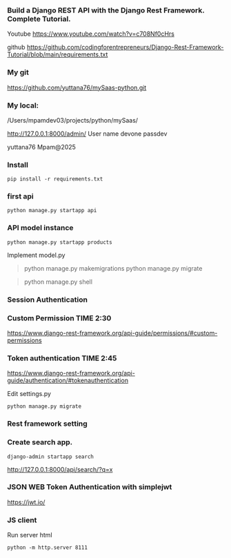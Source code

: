 ### Build a Django REST API with the Django Rest Framework. Complete Tutorial.

Youtube
https://www.youtube.com/watch?v=c708Nf0cHrs

github
https://github.com/codingforentrepreneurs/Django-Rest-Framework-Tutorial/blob/main/requirements.txt

### My git
https://github.com/yuttana76/mySaas-python.git

### My local:
/Users/mpamdev03/projects/python/mySaas/

http://127.0.0.1:8000/admin/
User name
devone
passdev


yuttana76
Mpam@2025
### Install 
```
pip install -r requirements.txt
```

### first api
```
python manage.py startapp api
```


### API model instance
```
python manage.py startapp products
```

Implement model.py

>python manage.py makemigrations
>python manage.py migrate       

>python manage.py shell


### Session Authentication

### Custom Permission TIME 2:30
https://www.django-rest-framework.org/api-guide/permissions/#custom-permissions

### Token authentication TIME 2:45
https://www.django-rest-framework.org/api-guide/authentication/#tokenauthentication

Edit settings.py
```
python manage.py migrate
```

### Rest framework setting

### Create search app.
```
django-admin startapp search
```

http://127.0.0.1:8000/api/search/?q=x


### JSON WEB Token Authentication with simplejwt

https://jwt.io/


### JS client
Run server html 
```
python -m http.server 8111
```
